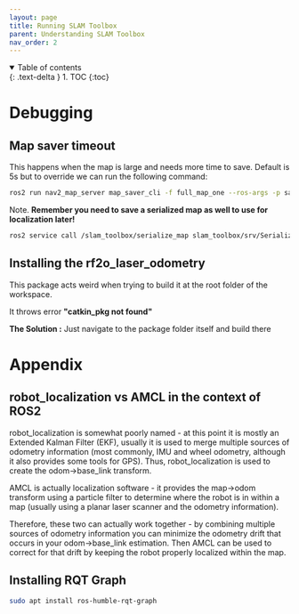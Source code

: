 ```yaml
---
layout: page
title: Running SLAM Toolbox
parent: Understanding SLAM Toolbox
nav_order: 2
---
```


<details open markdown="block">
  <summary>
    Table of contents
  </summary>
  {: .text-delta }
1. TOC
{:toc}
</details>

# Debugging

## Map saver timeout

This happens when the map is large and needs more time to save. Default is 5s but to override
we can run the following command:

```bash
ros2 run nav2_map_server map_saver_cli -f full_map_one --ros-args -p save_map_timeout:=10000
```

Note. **Remember you need to save a serialized map as well to use for localization later!**

```bash
ros2 service call /slam_toolbox/serialize_map slam_toolbox/srv/SerializePoseGraph "filename: 'full_map_serial'"
```

## Installing the rf2o_laser_odometry

This package acts weird when trying to build it at the root folder of the workspace.

It throws error **"catkin_pkg not found"**

**The Solution :** Just navigate to the package folder itself and build there  

# Appendix

## robot_localization vs AMCL in the context of ROS2

robot_localization is somewhat poorly named - at this point it is mostly an Extended Kalman Filter (EKF), usually it is used to merge multiple sources of odometry information (most commonly, IMU and wheel odometry, although it also provides some tools for GPS). Thus, robot_localization is used to create the odom->base_link transform.

AMCL is actually localization software - it provides the map->odom transform using a particle filter to determine where the robot is in within a map (usually using a planar laser scanner and the odometry information).

Therefore, these two can actually work together - by combining multiple sources of odometry information you can minimize the odometry drift that occurs in your odom->base_link estimation. Then AMCL can be used to correct for that drift by keeping the robot properly localized within the map.

## Installing RQT Graph

```bash
sudo apt install ros-humble-rqt-graph
```
